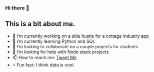 ### Hi there 👋

## This is a bit about me.

- 🔭 I’m currently working on a side hustle for a cottage industry app
- 🌱 I’m currently learning Python and SQL
- 👯 I’m looking to collaborate on a couple projects for students
- 🤔 I’m looking for help with Node stack projects
- 📫 How to reach me: [Tweet Me](twitter.com/misterhtmlcss)
- ⚡ Fun fact: I think data is cool.

